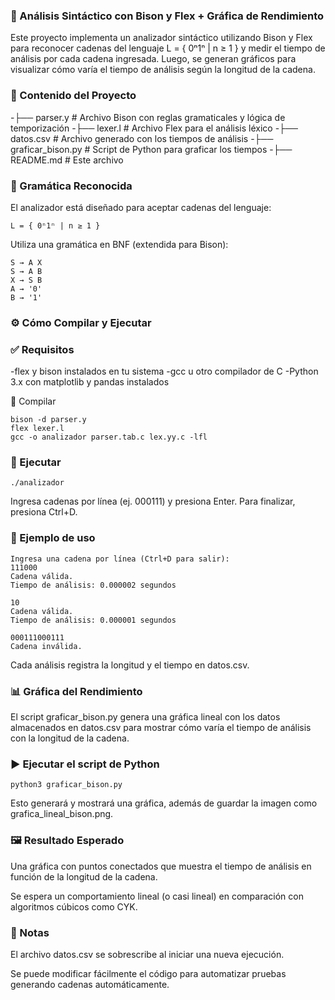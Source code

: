 ### 🧠 Análisis Sintáctico con Bison y Flex + Gráfica de Rendimiento
Este proyecto implementa un analizador sintáctico utilizando Bison y Flex para reconocer cadenas del lenguaje L = { 0ⁿ1ⁿ | n ≥ 1 } y medir el tiempo de análisis por cada cadena ingresada. Luego, se generan gráficos para visualizar cómo varía el tiempo de análisis según la longitud de la cadena.

### 📁 Contenido del Proyecto

-├── parser.y               # Archivo Bison con reglas gramaticales y lógica de temporización
-├── lexer.l                # Archivo Flex para el análisis léxico
-├── datos.csv              # Archivo generado con los tiempos de análisis
-├── graficar_bison.py      # Script de Python para graficar los tiempos
-├── README.md              # Este archivo

### 📜 Gramática Reconocida
El analizador está diseñado para aceptar cadenas del lenguaje:

```
L = { 0ⁿ1ⁿ | n ≥ 1 }
```
Utiliza una gramática en BNF (extendida para Bison):

```
S → A X
S → A B
X → S B
A → '0'
B → '1'
```
### ⚙️ Cómo Compilar y Ejecutar
### ✅ Requisitos
-flex y bison instalados en tu sistema
-gcc u otro compilador de C
-Python 3.x con matplotlib y pandas instalados

🔧 Compilar
```
bison -d parser.y
flex lexer.l
gcc -o analizador parser.tab.c lex.yy.c -lfl
```
### 🚀 Ejecutar
```
./analizador
```
Ingresa cadenas por línea (ej. 000111) y presiona Enter. Para finalizar, presiona Ctrl+D.

### 🧪 Ejemplo de uso
```
Ingresa una cadena por línea (Ctrl+D para salir):
111000
Cadena válida.
Tiempo de análisis: 0.000002 segundos

10
Cadena válida.
Tiempo de análisis: 0.000001 segundos

000111000111
Cadena inválida.
```
Cada análisis registra la longitud y el tiempo en datos.csv.

### 📊 Gráfica del Rendimiento
El script graficar_bison.py genera una gráfica lineal con los datos almacenados en datos.csv para mostrar cómo varía el tiempo de análisis con la longitud de la cadena.

### ▶️ Ejecutar el script de Python
```
python3 graficar_bison.py
```
Esto generará y mostrará una gráfica, además de guardar la imagen como grafica_lineal_bison.png.

### 🖼️ Resultado Esperado
Una gráfica con puntos conectados que muestra el tiempo de análisis en función de la longitud de la cadena.

Se espera un comportamiento lineal (o casi lineal) en comparación con algoritmos cúbicos como CYK.

### 📌 Notas
El archivo datos.csv se sobrescribe al iniciar una nueva ejecución.

Se puede modificar fácilmente el código para automatizar pruebas generando cadenas automáticamente.

